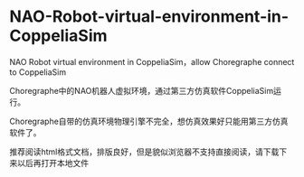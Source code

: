 # NAO-Robot-virtual-environment-in-CoppeliaSim
NAO Robot virtual environment in CoppeliaSim，allow Choregraphe connect to CoppeliaSim

Choregraphe中的NAO机器人虚拟环境，通过第三方仿真软件CoppeliaSim运行。

Choregraphe自带的仿真环境物理引擎不完全，想仿真效果好只能用第三方仿真软件了。

推荐阅读html格式文档，排版良好，但是貌似浏览器不支持直接阅读，请下载下来以后再打开本地文件
